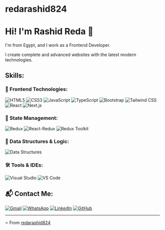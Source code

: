 # redarashid824
# Hi! I'm Rashid Reda 👋

I'm from Egypt, and I work as a Frontend Developer.

I create complete and advanced websites with the latest modern technologies.

## Skills:

### 🧩 Frontend Technologies:
![HTML5](https://img.shields.io/badge/-HTML-E34F26?style=for-the-badge&logo=html5&logoColor=white)
![CSS3](https://img.shields.io/badge/-CSS-1572B6?style=for-the-badge&logo=css3&logoColor=white)
![JavaScript](https://img.shields.io/badge/-JavaScript-F7DF1E?style=for-the-badge&logo=javascript&logoColor=black)
![TypeScript](https://img.shields.io/badge/-TypeScript-3178C6?style=for-the-badge&logo=typescript&logoColor=white)
![Bootstrap](https://img.shields.io/badge/-Bootstrap-563D7C?style=for-the-badge&logo=bootstrap&logoColor=white)
![Tailwind CSS](https://img.shields.io/badge/-Tailwind_CSS-38B2AC?style=for-the-badge&logo=tailwind-css&logoColor=white)
![React](https://img.shields.io/badge/-React-61DAFB?style=for-the-badge&logo=react&logoColor=black)
![Next.js](https://img.shields.io/badge/-Next.js-000000?style=for-the-badge&logo=next.js&logoColor=white)

### 🔁 State Management:
![Redux](https://img.shields.io/badge/-Redux-764ABC?style=for-the-badge&logo=redux&logoColor=white)
![React-Redux](https://img.shields.io/badge/-React_Redux-593D88?style=for-the-badge&logo=redux&logoColor=white)
![Redux Toolkit](https://img.shields.io/badge/-Redux_Toolkit-FF4785?style=for-the-badge&logo=redux&logoColor=white)

### 🧠 Data Structures & Logic:
![Data Structures](https://img.shields.io/badge/-Data_Structures-8E44AD?style=for-the-badge&logo=code&logoColor=white)

### 🛠 Tools & IDEs:
![Visual Studio](https://img.shields.io/badge/-Visual_Studio-5C2D91?style=for-the-badge&logo=visual-studio&logoColor=white)
![VS Code](https://img.shields.io/badge/-VS_Code-007ACC?style=for-the-badge&logo=visual-studio-code&logoColor=white)


## 📬 Contact Me:
[![Gmail](https://img.shields.io/badge/-Gmail-D14836?style=for-the-badge&logo=gmail&logoColor=white)](mailto:redarashid824@gmail.com)
[![WhatsApp](https://img.shields.io/badge/-WhatsApp-25D366?style=for-the-badge&logo=whatsapp&logoColor=white)](https://wa.me/201003184702)
[![LinkedIn](https://img.shields.io/badge/-LinkedIn-0077B5?style=for-the-badge&logo=linkedin&logoColor=white)](https://www.linkedin.com/in/rashid-reda-4048a5314/)
[![GitHub](https://img.shields.io/badge/-GitHub-181717?style=for-the-badge&logo=github&logoColor=white)](https://github.com/redarashid824)

---

⭐️ From [redarashid824](https://github.com/redarashid824)
